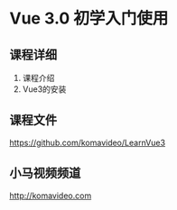 Vue 3.0 初学入门使用
===================

## 课程详细

01. 课程介绍
02. Vue3的安装

## 课程文件

https://github.com/komavideo/LearnVue3

## 小马视频频道

http://komavideo.com
